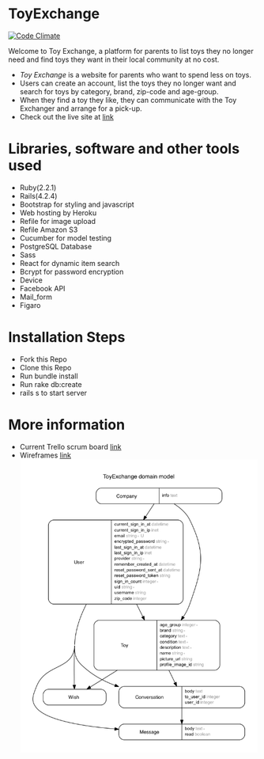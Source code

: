 # ToyExchange

[![Code Climate](https://codeclimate.com/repos/573b74cd9adb1227dc00ac63/badges/a2a6a1d5dc1dec887130/gpa.svg)](https://codeclimate.com/repos/573b74cd9adb1227dc00ac63/feed)

Welcome to Toy Exchange, a platform for parents to list toys they no longer need and find toys they want in their local community at no cost.
- _Toy Exchange_ is a website for parents who want to spend less on toys.
- Users can create an account, list the toys they no longer want and search for toys by category, brand, zip-code and age-group.
- When they find a toy they like, they can communicate with the Toy Exchanger and arrange for a pick-up.
- Check out the live site at [link](www.toyexchange.herokuapp.com)

# Libraries, software and other tools used
- Ruby(2.2.1)
- Rails(4.2.4)
- Bootstrap for styling and javascript
- Web hosting by Heroku
- Refile for image upload
- Refile Amazon S3
- Cucumber for model testing
- PostgreSQL Database
- Sass
- React for dynamic item search
- Bcrypt for password encryption
- Device
- Facebook API
- Mail_form
- Figaro

# Installation Steps
- Fork this Repo
- Clone this Repo
- Run bundle install
- Run rake db:create
- rails s to start server

# More information
- Current Trello scrum board [link](https://trello.com/b/a4rL0m36/toyexchange#)
- Wireframes [link](/doc/doc)
![](./erd.png)
